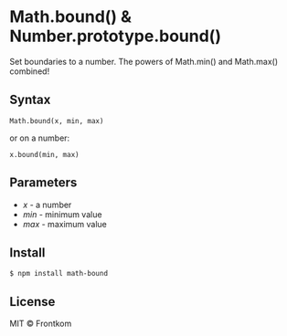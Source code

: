 # Math.bound() & Number.prototype.bound()
Set boundaries to a number. The powers of Math.min() and Math.max() combined!

## Syntax
```
Math.bound(x, min, max)
```
or on a number:
```
x.bound(min, max)
```

## Parameters
- _x_ - a number
- _min_ - minimum value
- _max_ - maximum value

## Install
```
$ npm install math-bound
```

## License
MIT © Frontkom